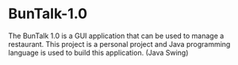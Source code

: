 # BunTalk-1.0
The BunTalk 1.0 is a GUI application that can be used to manage a restaurant. This project is a personal project and Java programming language is used to build this application. (Java Swing) 
